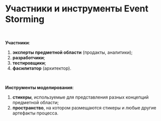# Участники и инструменты Event Storming

<br>

**Участники**:
1. **эксперты предметной области** (продакты, аналитики);
2. **разработчики**;
3. **тестировщики**;
4. **фасилитатор** (архитектор).

<br>

**Инструменты моделирования**:
1. **стикеры**, используемые для представления разных концепций предметной области;
2. **пространство**, на котором размещаются стикеры и любые другие артефакты процесса.

<SlideCurrentNo class="absolute bottom-[5px] left-1/2 transform -translate-x-1/2 items-center" />
